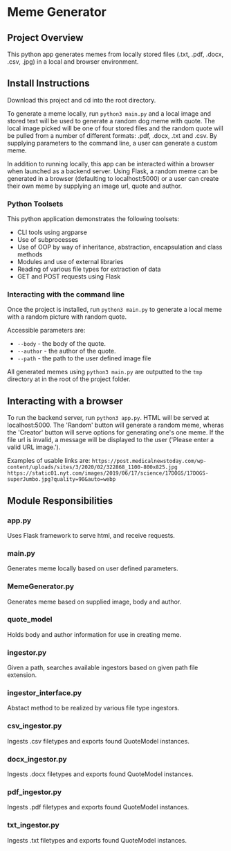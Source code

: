 # Meme Generator

## Project Overview
This python app generates memes from locally stored files (.txt, .pdf, .docx, .csv, .jpg) in a local and browser environment.

## Install Instructions
Download this project and cd into the root directory.

To generate a meme locally, run ```python3 main.py``` and a local image and stored text will be used to generate a random dog meme with quote. The local image picked will be one of four stored files and the random quote will be pulled from a number of different formats: .pdf, .docx, .txt and .csv. By supplying parameters to the command line, a user can generate a custom meme.

In addition to running locally, this app can be interacted within a browser when launched as a backend server. Using Flask, a random meme can be generated in a browser (defaulting to localhost:5000) or a user can create their own meme by supplying an image url, quote and author.

### Python Toolsets

This python application demonstrates the following toolsets:
* CLI tools using argparse
* Use of subprocesses
* Use of OOP by way of inheritance, abstraction, encapsulation and class methods
* Modules and use of external libraries
* Reading of various file types for extraction of data
* GET and POST requests using Flask


### Interacting with the command line

Once the project is installed, run ```python3 main.py``` to generate a local meme with a random picture with random quote.

Accessible parameters are:
* ```--body``` - the body of the quote.
* ```--author``` - the author of the quote.
* ```--path``` - the path to the user defined image file

All generated memes using ```python3 main.py``` are outputted to the ```tmp``` directory at in the root of the project folder.

## Interacting with a browser

To run the backend server, run ```python3 app.py```. HTML will be served at localhost:5000. The 'Random' button will generate a random meme, wheras the 'Creator' button will serve options for generating one's one meme. If the file url is invalid, a message will be displayed to the user ('Please enter a valid URL image.'). 

Examples of usable links are:
```https://post.medicalnewstoday.com/wp-content/uploads/sites/3/2020/02/322868_1100-800x825.jpg```
```https://static01.nyt.com/images/2019/06/17/science/17DOGS/17DOGS-superJumbo.jpg?quality=90&auto=webp```

## Module Responsibilities

### app.py
Uses Flask framework to serve html, and receive requests.

### main.py
Generates meme locally based on user defined parameters.

### MemeGenerator.py
Generates meme based on supplied image, body and author.

### quote_model
Holds body and author information for use in creating meme.

### ingestor.py
Given a path, searches available ingestors based on given path file extension.

### ingestor_interface.py
Abstact method to be realized by various file type ingestors.

### csv_ingestor.py
Ingests .csv filetypes and exports found QuoteModel instances.

### docx_ingestor.py
Ingests .docx filetypes and exports found QuoteModel instances.

### pdf_ingestor.py
Ingests .pdf filetypes and exports found QuoteModel instances.

### txt_ingestor.py
Ingests .txt filetypes and exports found QuoteModel instances.